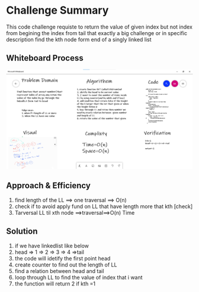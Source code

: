 # Challenge Summary
<!-- Description of the challenge -->
This code challenge requiste to return the value of given index but not index from begining the index from tail that exactly a big challenge
or in specific description find the kth node form end of a singly linked list

## Whiteboard Process
<!-- Embedded whiteboard image -->
![link](./img/kth.png)

## Approach & Efficiency
<!-- What approach did you take? Why? What is the Big O space/time for this approach? -->
1. find length of the LL ==> one traversal ==> O(n)
2. check if to avoid apply fund on LL that have length more that kth [check]
3. Tarversal LL til xth node ==>traversal==>O(n) Time

## Solution
<!-- Show how to run your code, and examples of it in action -->
1. if we have linkedlist like below
2. head => 1 => 2 => 3 => 4 =>tail
3. the code will idetify the first point head 
4. create counter to find out the length of LL
5. find a relation between head and tail 
6. loop through LL to find the value of index that i want
5. the function will return 2 if kth =1 
